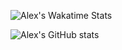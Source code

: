 ![Alex's Wakatime Stats](https://github-readme-stats.vercel.app/api/wakatime?username=alexnijjar&theme=tokyonight&layout=compact&custom_title=Coding%20Stats)

![Alex's GitHub stats](https://github-readme-stats.vercel.app/api?username=alexnijjar&theme=tokyonight&include_all_commits=true&hide_rank=true&count_private=true&show_icons=true&show=reviews,discussions_started,discussions_answered&custom_title=GitHub%20Stats)
